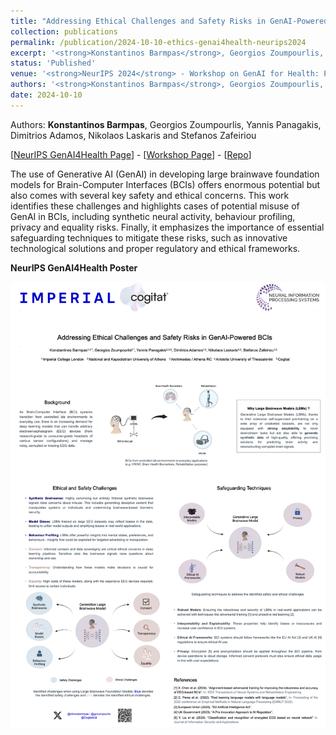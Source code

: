 ```yaml
---
title: "Addressing Ethical Challenges and Safety Risks in GenAI-Powered Brain-Computer Interfaces"
collection: publications
permalink: /publication/2024-10-10-ethics-genai4health-neurips2024
excerpt: '<strong>Konstantinos Barmpas</strong>, Georgios Zoumpourlis, Yannis Panagakis, Dimitrios Adamos, Nikolaos Laskaris and Stefanos Zafeiriou - [[Paper](https://openreview.net/pdf?id=N8CIlpniXs)] [[Poster](https://www.barmpas.com/publication/2024-10-10-ethics-genai4health-neurips2024)] '
status: 'Published'
venue: '<strong>NeurIPS 2024</strong> - Workshop on GenAI for Health: Potential, Trust and Policy Compliance (GenAI4Health)' 
authors: '<strong>Konstantinos Barmpas</strong>, Georgios Zoumpourlis, Yannis Panagakis, Dimitrios Adamos, Nikolaos Laskaris and Stefanos Zafeiriou'
date: 2024-10-10
---
```


Authors: <strong>Konstantinos Barmpas</strong>, Georgios Zoumpourlis, Yannis Panagakis, Dimitrios Adamos, Nikolaos Laskaris and Stefanos Zafeiriou

[[NeurIPS GenAI4Health Page](https://neurips.cc/virtual/2024/workshop/84723)] - [[Workshop Page](https://genai4health.github.io)] - [[Repo]()]

The use of Generative AI (GenAI) in developing large brainwave foundation models for Brain-Computer Interfaces (BCIs) offers enormous potential but also comes with several key safety and ethical concerns. This work identifies these challenges and highlights cases of potential misuse of GenAI in BCIs, including synthetic neural activity, behaviour profiling, privacy and equality risks. Finally, it emphasizes the importance of essential safeguarding techniques to mitigate these risks, such as innovative technological solutions and proper regulatory and ethical frameworks.

**NeurIPS GenAI4Health Poster**

![](../images/pub_neurips2024/genaihealth_2024_poster.png)

